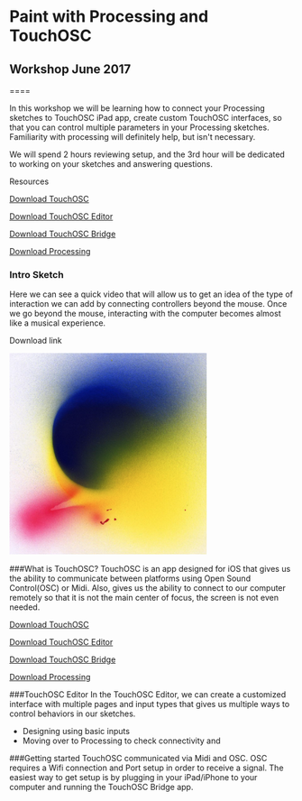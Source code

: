 # Paint with Processing and TouchOSC
## Workshop June 2017
====

In this workshop we will be learning how to connect your Processing sketches to TouchOSC iPad app, create custom TouchOSC interfaces, so that you can control multiple parameters in your Processing sketches. Familiarity with processing will definitely help, but isn't necessary.

We will spend 2 hours reviewing setup, and the 3rd hour will be dedicated to working on your sketches and answering questions.

Resources

[Download TouchOSC](https://itunes.apple.com/app/touchosc/id288120394)

[Download TouchOSC Editor](https://github.com/matt0rtega/Paint-with-Processing)

[Download TouchOSC Bridge](https://github.com/matt0rtega/Paint-with-Processing)

[Download Processing](https://github.com/matt0rtega/Paint-with-Processing)


### Intro Sketch
Here we can see a quick video that will allow us to get an idea of the type of interaction we can add by connecting controllers beyond the mouse. Once we go beyond the mouse, interacting with the computer becomes almost like a musical experience.

Download link

<img src="img1.png" width="350"/>



###What is TouchOSC?
TouchOSC is an app designed for iOS that gives us the ability to communicate between platforms using Open Sound Control(OSC) or Midi. Also, gives us the ability to connect to our computer remotely so that it is not the main center of focus, the screen is not even needed.

[Download TouchOSC](https://itunes.apple.com/app/touchosc/id288120394)

[Download TouchOSC Editor](https://github.com/matt0rtega/Paint-with-Processing)

[Download TouchOSC Bridge](https://github.com/matt0rtega/Paint-with-Processing)

[Download Processing](https://github.com/matt0rtega/Paint-with-Processing)

###TouchOSC Editor
In the TouchOSC Editor, we can create a customized interface with multiple pages and input types that gives us multiple ways to control behaviors in our sketches.

- Designing using basic inputs
- Moving over to Processing to check connectivity and

###Getting started
TouchOSC communicated via Midi and OSC. OSC requires a Wifi connection and Port setup in order to receive a signal. The easiest way to get setup is by plugging in your iPad/iPhone to your computer and running the TouchOSC Bridge app.
